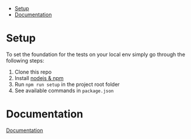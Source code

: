 - [Setup](#setup)
- [Documentation](#documentation)

# Setup
To set the foundation for the tests on your local env simply go through the following steps:
1. Clone this repo
2. Install [nodejs & npm](https://nodejs.org/en/) 
3. Run `npm run setup` in the project root folder
4. See available commands in `package.json`

# Documentation
[Documentation]()